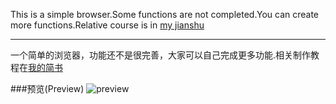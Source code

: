 This is a simple browser.Some functions are not completed.You can create more functions.Relative course is in [my jianshu](http://www.jianshu.com/p/5598c27fe601)

- - -

一个简单的浏览器，功能还不是很完善，大家可以自己完成更多功能.相关制作教程在[我的简书](http://www.jianshu.com/p/5598c27fe601)

###预览(Preview)
![preview](https://github.com/colorshi/XYMiniBrowser/blob/master/1.gif)
